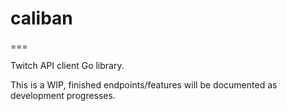 # caliban
===

Twitch API client Go library.

This is a WIP, finished endpoints/features will be documented as development
progresses.
